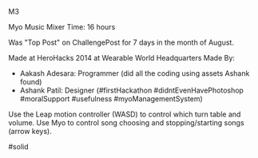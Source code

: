 M3

Myo Music Mixer
Time: 16 hours

Was "Top Post" on ChallengePost for 7 days in the month of August. 

Made at HeroHacks 2014 at Wearable World Headquarters
Made By:
- Aakash Adesara: Programmer (did all the coding using assets Ashank found)
- Ashank Patil: Designer (#firstHackathon #didntEvenHavePhotoshop #moralSupport #usefulness #myoManagementSystem)

Use the Leap motion controller (WASD) to control which turn table and volume. Use Myo to control song choosing and stopping/starting songs (arrow keys).

#solid

